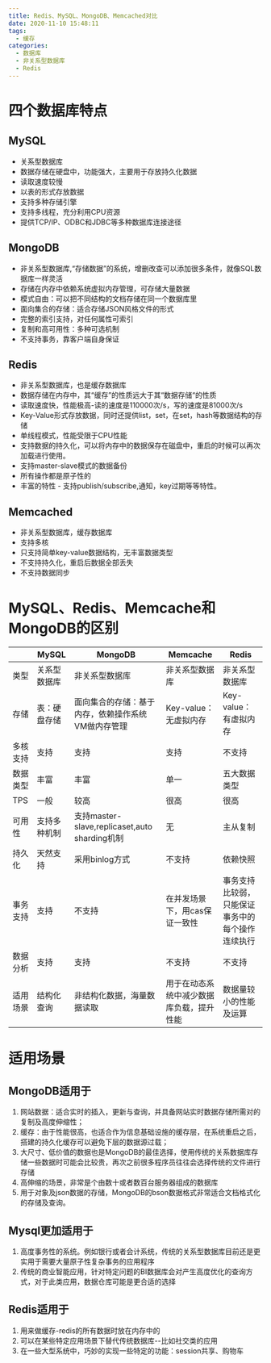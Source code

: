 ```yaml
---
title: Redis、MySQL、MongoDB、Memcached对比
date: 2020-11-10 15:48:11
tags:
  - 缓存
categories:
  - 数据库
  - 非关系型数据库
  - Redis
---
```


# 四个数据库特点

## MySQL

- 关系型数据库
- 数据存储在硬盘中，功能强大，主要用于存放持久化数据
- 读取速度较慢
- 以表的形式存放数据
- 支持多种存储引擎
- 支持多线程，充分利用CPU资源
- 提供TCP/IP、ODBC和JDBC等多种数据库连接途径

## MongoDB

- 非关系型数据库,“存储数据”的系统，增删改查可以添加很多条件，就像SQL数据库一样灵活
- 存储在内存中依赖系统虚拟内存管理，可存储大量数据
- 模式自由：可以把不同结构的文档存储在同一个数据库里
- 面向集合的存储：适合存储JSON风格文件的形式
- 完整的索引支持，对任何属性可索引
- 复制和高可用性：多种可选机制
- 不支持事务，靠客户端自身保证

## Redis

- 非关系型数据库，也是缓存数据库
- 数据存储在内存中，其“缓存”的性质远大于其“数据存储“的性质
- 读取速度快，性能极高-读的速度是110000次/s，写的速度是81000次/s
- Key-Value形式存放数据，同时还提供list，set，在set，hash等数据结构的存储
- 单线程模式，性能受限于CPU性能
- 支持数据的持久化，可以将内存中的数据保存在磁盘中，重启的时候可以再次加载进行使用。
- 支持master-slave模式的数据备份
- 所有操作都是原子性的
- 丰富的特性 - 支持publish/subscribe,通知，key过期等等特性。

## Memcached

- 非关系型数据库，缓存数据库
- 支持多核
- 只支持简单key-value数据结构，无丰富数据类型
- 不支持持久化，重启后数据全部丢失
- 不支持数据同步

# MySQL、Redis、Memcache和MongoDB的区别

|          | MySQL        | MongoDB                                            | Memcache                                 | Redis                                            |
| -------- | ------------ | -------------------------------------------------- | ---------------------------------------- | ------------------------------------------------ |
| 类型     | 关系型数据库 | 非关系型数据库                                     | 非关系型数据库                           | 非关系型数据库                                   |
| 存储     | 表：硬盘存储 | 面向集合的存储：基于内存，依赖操作系统VM做内存管理 | Key-value：无虚拟内存                    | Key-value：有虚拟内存                            |
| 多核支持 | 支持         | 支持                                               | 支持                                     | 不支持                                           |
| 数据类型 | 丰富         | 丰富                                               | 单一                                     | 五大数据类型                                     |
| TPS      | 一般         | 较高                                               | 很高                                     | 很高                                             |
| 可用性   | 支持多种机制 | 支持master-slave,replicaset,auto sharding机制      | 无                                       | 主从复制                                         |
| 持久化   | 天然支持     | 采用binlog方式                                     | 不支持                                   | 依赖快照                                         |
| 事务支持 | 支持         | 不支持                                             | 在并发场景下，用cas保证一致性            | 事务支持比较弱，只能保证事务中的每个操作连续执行 |
| 数据分析 | 支持         | 支持                                               | 不支持                                   | 不支持                                           |
| 适用场景 | 结构化查询   | 非结构化数据，海量数据读取                         | 用于在动态系统中减少数据库负载，提升性能 | 数据量较小的性能及运算                           |

# 适用场景

## MongoDB适用于

1. 网站数据：适合实时的插入，更新与查询，并具备网站实时数据存储所需对的复制及高度伸缩性；
2. 缓存：由于性能很高，也适合作为信息基础设施的缓存层，在系统重启之后，搭建的持久化缓存可以避免下层的数据源过载；
3. 大尺寸、低价值的数据也是MongoDB的最佳选择，使用传统的关系数据库存储一些数据时可能会比较贵，再次之前很多程序员往往会选择传统的文件进行存储
4. 高伸缩的场景，非常是个由数十或者数百台服务器组成的数据库
5. 用于对象及json数据的存储，MongoDB的bson数据格式非常适合文档格式化的存储及查询。

## Mysql更加适用于

1. 高度事务性的系统。例如银行或者会计系统，传统的关系型数据库目前还是更实用于需要大量原子性复杂事务的应用程序
2. 传统的商业智能应用，针对特定问题的BI数据库会对产生高度优化的查询方式，对于此类应用，数据仓库可能是更合适的选择

## Redis适用于

1. 用来做缓存-redis的所有数据时放在内存中的
2. 可以在某些特定应用场景下替代传统数据库--比如社交类的应用
3. 在一些大型系统中，巧妙的实现一些特定的功能：session共享、购物车
